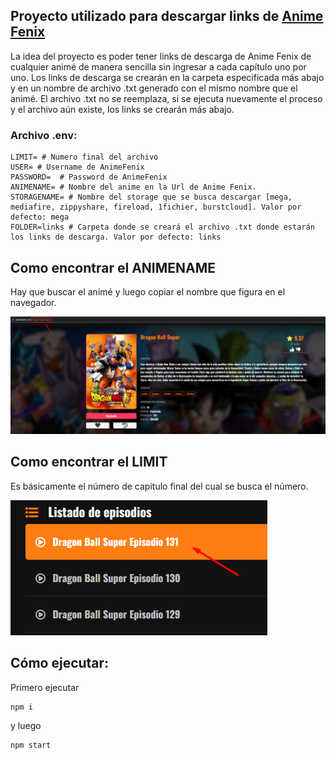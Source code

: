 ## Proyecto utilizado para descargar links de [Anime Fenix](https://animefenix.com/)
La idea del proyecto es poder tener links de descarga de Anime Fenix de cualquier animé de manera sencilla sin ingresar a cada capítulo uno por uno.
Los links de descarga se crearán en la carpeta especificada más abajo y en un nombre de archivo .txt generado con el mismo nombre que el animé.
El archivo .txt no se reemplaza, si se ejecuta nuevamente el proceso y el archivo aún existe, los links se crearán más abajo.

### Archivo .env:
```env
LIMIT= # Numero final del archivo 
USER= # Username de AnimeFenix
PASSWORD=  # Password de AnimeFenix
ANIMENAME= # Nombre del anime en la Url de Anime Fenix.
STORAGENAME= # Nombre del storage que se busca descargar [mega, mediafire, zippyshare, fireload, 1fichier, burstcloud]. Valor por defecto: mega
FOLDER=links # Carpeta donde se creará el archivo .txt donde estarán los links de descarga. Valor por defecto: links
```

## Como encontrar el ANIMENAME

Hay que buscar el animé y luego copiar el nombre que figura en el navegador.

![](/assets/AnimeName.png)

## Como encontrar el LIMIT

Es básicamente el número de capitulo final del cual se busca el número.

![](/assets/Limit.png)

## Cómo ejecutar:

Primero ejecutar

```shell
npm i
```

y luego

```shell
npm start
```
